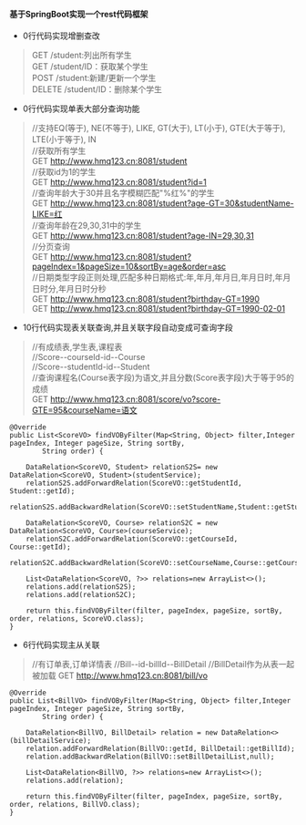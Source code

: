 #### 基于SpringBoot实现一个rest代码框架

- 0行代码实现增删查改
>GET /student:列出所有学生<br>
GET /student/ID：获取某个学生<br>
POST /student:新建/更新一个学生<br>
DELETE /student/ID：删除某个学生

- 0行代码实现单表大部分查询功能
>//支持EQ(等于), NE(不等于), LIKE, GT(大于), LT(小于), GTE(大于等于), LTE(小于等于), IN<br>
//获取所有学生<br>
GET http://www.hmq123.cn:8081/student<br>
>//获取id为1的学生<br>
GET http://www.hmq123.cn:8081/student?id=1<br>
//查询年龄大于30并且名字模糊匹配"%红%"的学生<br>
GET http://www.hmq123.cn:8081/student?age-GT=30&studentName-LIKE=红<br>
//查询年龄在29,30,31中的学生<br>
GET http://www.hmq123.cn:8081/student?age-IN=29,30,31<br>
//分页查询<br>
GET http://www.hmq123.cn:8081/student?pageIndex=1&pageSize=10&sortBy=age&order=asc<br>
//日期类型字段正则处理,匹配多种日期格式:年,年月,年月日,年月日时,年月日时分,年月日时分秒<br>
GET http://www.hmq123.cn:8081/student?birthday-GT=1990<br>
GET http://www.hmq123.cn:8081/student?birthday-GT=1990-02-01<br>

- 10行代码实现表关联查询,并且关联字段自动变成可查询字段
> //有成绩表,学生表,课程表<br>
//Score--courseId-id--Course<br>
//Score--studentId-id--Student<br>
//查询课程名(Course表字段)为语文,并且分数(Score表字段)大于等于95的成绩<br>
GET http://www.hmq123.cn:8081/score/vo?score-GTE=95&courseName=语文<br>
```
@Override
public List<ScoreVO> findVOByFilter(Map<String, Object> filter,Integer pageIndex, Integer pageSize, String sortBy,
		String order) {
	
	DataRelation<ScoreVO, Student> relationS2S= new DataRelation<ScoreVO, Student>(studentService);
	relationS2S.addForwardRelation(ScoreVO::getStudentId, Student::getId);
	relationS2S.addBackwardRelation(ScoreVO::setStudentName,Student::getStudentName);
	
	DataRelation<ScoreVO, Course> relationS2C = new DataRelation<ScoreVO, Course>(courseService);
	relationS2C.addForwardRelation(ScoreVO::getCourseId, Course::getId);
	relationS2C.addBackwardRelation(ScoreVO::setCourseName,Course::getCourseName);
	
	List<DataRelation<ScoreVO, ?>> relations=new ArrayList<>();
	relations.add(relationS2S);
	relations.add(relationS2C);
	
	return this.findVOByFilter(filter, pageIndex, pageSize, sortBy, order, relations, ScoreVO.class);
}
```
- 6行代码实现主从关联
> //有订单表,订单详情表
//Bill--id-billId--BillDetail
//BillDetail作为从表一起被加载
GET http://www.hmq123.cn:8081/bill/vo
```
@Override
public List<BillVO> findVOByFilter(Map<String, Object> filter,Integer pageIndex, Integer pageSize, String sortBy,
		String order) {
	
	DataRelation<BillVO, BillDetail> relation = new DataRelation<>(billDetailService);
	relation.addForwardRelation(BillVO::getId, BillDetail::getBillId);
	relation.addBackwardRelation(BillVO::setBillDetailList,null);
	
	List<DataRelation<BillVO, ?>> relations=new ArrayList<>();
	relations.add(relation);
	
	return this.findVOByFilter(filter, pageIndex, pageSize, sortBy, order, relations, BillVO.class);
}
```
